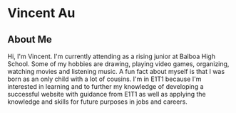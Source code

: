 <!DOCTYPE html>
<html>
<head>
<title>Vincent Au</title>
</head>
<body>

<h1>Vincent Au</h1>
<h2>About Me</h2>
<p>
Hi, I'm Vincent. I'm currently attending as a rising junior at Balboa High School.
Some of my hobbies are drawing, playing video games, organizing, watching  movies and listening music. A fun fact about myself is that I was born as an only child with a lot of cousins. I'm in E1T1 because I'm interested in learning and to further my knowledge of developing a successful website with guidance from E1T1 as well as applying the knowledge and skills for future purposes in jobs and careers.
</p>

    
</body>
</html>













